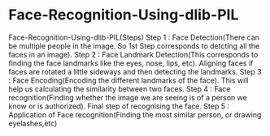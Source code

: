 # Face-Recognition-Using-dlib-PIL
Face-Recognition-Using-dlib-PIL(Steps)
Step 1 : Face Detection(There can be multiple people in the image. So 1st Step corresponds to detcting all the faces in an image).
Step 2 : Face Landmark Detection(This corresponds to finding the face landmarks like the eyes, nose, lips, etc). Aligning faces if faces are rotated a little sideways and then detecting the landmarks.
Step 3 : Face Encoding(Encoding the different landmarks of the face). This will help us calculating the similarity between two faces.
Step 4 : Face recognition(Finding whether the image we are seeing is of a person we know or is authorized). Final step of recognising the face.
Step 5 : Application of Face recognition(Finding the most similar person, or drawing eyelashes,etc)
